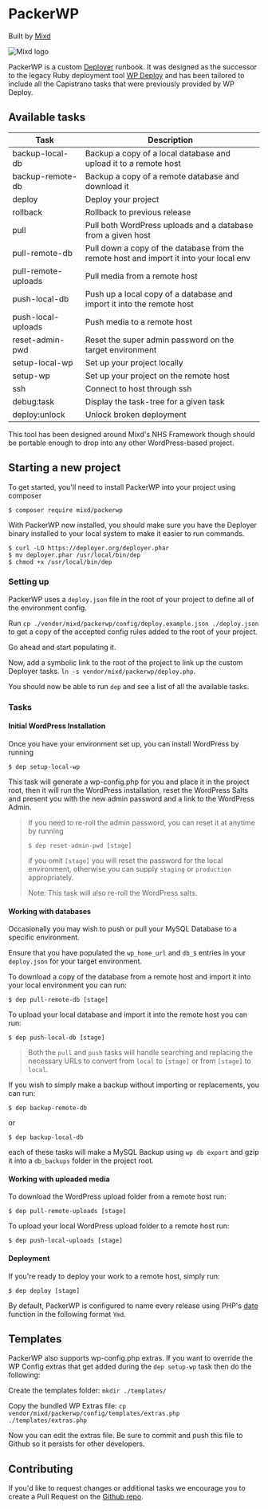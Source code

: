 # PackerWP

Built by [Mixd](https://github.com/Mixd/)

![Mixd logo](https://avatars1.githubusercontent.com/u/2025589?s=75 "Mixd - World Class Web Design")

PackerWP is a custom [Deployer](https://deployer.org/) runbook. It was designed as the successor to the legacy Ruby
deployment tool [WP Deploy](https://github.com/mixd/wp-deploy) and has been tailored to include all the Capistrano
tasks that were previously provided by WP Deploy.

## Available tasks

| Task                   | Description                                                                             |
|------------------------|-----------------------------------------------------------------------------------------|
| backup-local-db        | Backup a copy of a local database and upload it to a remote host                        |
| backup-remote-db       | Backup a copy of a remote database and download it                                      |
| deploy                 | Deploy your project                                                                     |
| rollback               | Rollback to previous release                                                            |
| pull                   | Pull both WordPress uploads and a database from a given host                            |
| pull-remote-db         | Pull down a copy of the database from the remote host and import it into your local env |
| pull-remote-uploads    | Pull media from a remote host                                                           |
| push-local-db          | Push up a local copy of a database and import it into the remote host                   |
| push-local-uploads     | Push media to a remote host                                                             |
| reset-admin-pwd        | Reset the super admin password on the target environment                                |
| setup-local-wp         | Set up your project locally                                                             |
| setup-wp               | Set up your project on the remote host                                                  |
| ssh                    | Connect to host through ssh                                                             |
| debug:task             | Display the task-tree for a given task                                                  |
| deploy:unlock          | Unlock broken deployment                                                                |

This tool has been designed around Mixd's NHS Framework though should be portable enough to drop into any other
WordPress-based project.

## Starting a new project

To get started, you'll need to install PackerWP into your project using composer

```
$ composer require mixd/packerwp
```

With PackerWP now installed, you should make sure you have the Deployer binary installed to your local system to make it easier
to run commands.

```
$ curl -LO https://deployer.org/deployer.phar
$ mv deployer.phar /usr/local/bin/dep
$ chmod +x /usr/local/bin/dep
```


### Setting up

PackerWP uses a `deploy.json` file in the root of your project to define all of the environment config.

Run `cp ./vendor/mixd/packerwp/config/deploy.example.json ./deploy.json` to get a copy of the accepted config rules added to the root of your project.

Go ahead and start populating it.

Now, add a symbolic link to the root of the project to link up the custom Deployer tasks. `ln -s vendor/mixd/packerwp/deploy.php`.

You should now be able to run `dep` and see a list of all the available tasks.

### Tasks

#### Initial WordPress Installation
Once you have your environment set up, you can install WordPress by running

```
$ dep setup-local-wp
```

This task will generate a wp-config.php for you and place it in the project root, then it will run the WordPress installation, reset the WordPress Salts and present you with the new admin password and a link to the WordPress Admin.

>If you need to re-roll the admin password, you can reset it at anytime by running
>
>`$ dep reset-admin-pwd [stage]`
>
> if you omit `[stage]` you will reset the password for the local environment, otherwise you can supply `staging` or
`production` appropriately.
>
>Note: This task will also re-roll the WordPress salts.

#### Working with databases

Occasionally you may wish to push or pull your MySQL Database to a specific environment.

Ensure that you have populated the `wp_home_url` and `db_$` entries in your `deploy.json` for your target environment.

To download a copy of the database from a remote host and import it into your local environment you can run:
```
$ dep pull-remote-db [stage]
```

To upload your local database and import it into the remote host you can run:
```
$ dep push-local-db [stage]
```
>Both the `pull` and `push` tasks will handle searching and replacing the necessary URLs to convert from `local` to
`[stage]` or from `[stage]` to `local`.

If you wish to simply make a backup without importing or replacements, you can run:
```
$ dep backup-remote-db
```
or
```
$ dep backup-local-db
```
each of these tasks will make a MySQL Backup using `wp db export` and gzip it into a `db_backups` folder in the project root.

#### Working with uploaded media

To download the WordPress upload folder from a remote host run:
```
$ dep pull-remote-uploads [stage]
```

To upload your local WordPress upload folder to a remote host run:
```
$ dep push-local-uploads [stage]
```

#### Deployment

If you're ready to deploy your work to a remote host, simply run:
```
$ dep deploy [stage]
```

By default, PackerWP is configured to name every release using PHP's
[date](https://www.php.net/manual/en/function.date.php) function in the following format `Ymd`.

## Templates

PackerWP also supports wp-config.php extras. If you want to override the WP Config extras that get added during the `dep setup-wp` task then do the following:

Create the templates folder: `mkdir ./templates/`

Copy the bundled WP Extras file: `cp vendor/mixd/packerwp/config/templates/extras.php ./templates/extras.php`

Now you can edit the extras file. Be sure to commit and push this file to Github so it persists for other developers.

## Contributing

If you'd like to request changes or additional tasks we encourage you to create a Pull Request on the
[Github repo](https://github.com/mixd/packerwp).
